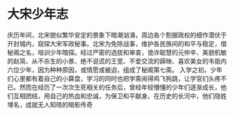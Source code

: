# 大宋少年志

庆历年间，北宋貌似繁华安定的景象下暗潮汹涌，周边各个割据政权的细作潜伏于开封城内，窥探大宋军政秘事。北宋为免除战事，维护各民族间的和平与稳定，借秘阁之名，培训少年暗探。经过严密的选拔和审查，诡诈聪慧的元仲辛、美貌机敏的赵简、从不杀生的小景、绝不说谎的王宽、不爱交流的薛映、喜欢美女的韦衙内六位少年，因为种种原因，或情愿或被迫，组成了秘阁第七斋。
入学之初，少年们心里都有着自己的小算盘，学习的同时也把学斋闹得鸡飞狗跳，让学官们头疼不已。然而在经历了一次次生死相关的任务后，曾经年轻懵懂的少年们逐渐成长，他们互相团结，用自己的热血和忠诚，为保卫和平献身。在历史的长河中，他们隐姓埋名，成就无人知晓的暗影传奇
